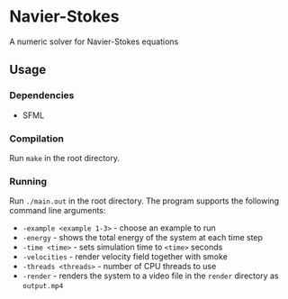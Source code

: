 # Navier-Stokes
A numeric solver for Navier-Stokes equations

## Usage

### Dependencies
* SFML

### Compilation
Run `make` in the root directory.

### Running
Run `./main.out` in the root directory. The program supports the following command line arguments:
* `-example <example 1-3>` - choose an example to run
* `-energy` - shows the total energy of the system at each time step
* `-time <time>` - sets simulation time to `<time>` seconds
* `-velocities` - render velocity field together with smoke
* `-threads <threads>` - number of CPU threads to use
* `-render` - renders the system to a video file in the `render` directory as `output.mp4`
